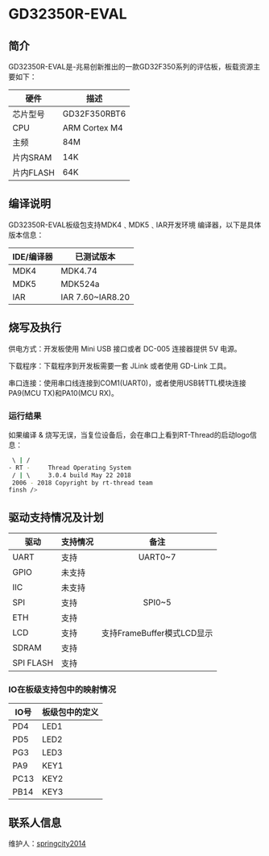 # GD32350R-EVAL

## 简介

GD32350R-EVAL是-兆易创新推出的一款GD32F350系列的评估板，板载资源主要如下：

| 硬件      | 描述          |
| --------- | ------------- |
| 芯片型号  | GD32F350RBT6  |
| CPU      | ARM Cortex M4 |
| 主频      | 84M          |
| 片内SRAM  | 14K          |
| 片内FLASH | 64K         |

## 编译说明

GD32350R-EVAL板级包支持MDK4﹑MDK5﹑IAR开发环境 编译器，以下是具体版本信息：

| IDE/编译器 | 已测试版本                   |
| ---------- | ---------------------------- |
| MDK4       | MDK4.74                      |
| MDK5       | MDK524a                      |
| IAR        | IAR 7.60~IAR8.20             |

## 烧写及执行

供电方式：开发板使用 Mini USB 接口或者 DC-005 连接器提供 5V 电源。

下载程序：下载程序到开发板需要一套 JLink 或者使用 GD-Link 工具。

串口连接：使用串口线连接到COM1(UART0)，或者使用USB转TTL模块连接PA9(MCU TX)和PA10(MCU RX)。

### 运行结果

如果编译 & 烧写无误，当复位设备后，会在串口上看到RT-Thread的启动logo信息：

```bash
 \ | /
- RT -     Thread Operating System
 / | \     3.0.4 build May 22 2018
 2006 - 2018 Copyright by rt-thread team
finsh />

```
## 驱动支持情况及计划

| 驱动      | 支持情况 |            备注            |
| --------- | -------- | :------------------------: |
| UART      | 支持     |          UART0~7           |
| GPIO      | 未支持   |                            |
| IIC       | 未支持   |                            |
| SPI       | 支持     |           SPI0~5           |
| ETH       | 支持     |                            |
| LCD       | 支持     | 支持FrameBuffer模式LCD显示 |
| SDRAM     | 支持     |                            |
| SPI FLASH | 支持     |                            |

### IO在板级支持包中的映射情况

| IO号 | 板级包中的定义 |
| ---- | -------------- |
| PD4  | LED1           |
| PD5  | LED2           |
| PG3  | LED3           |
| PA9  | KEY1           |
| PC13 | KEY2           |
| PB14 | KEY3           |

## 联系人信息

维护人：[springcity2014](https://github.com/springcity2016/gd32_rt-thread)
